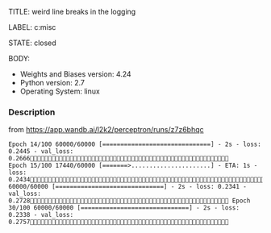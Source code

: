 TITLE:
weird line breaks in the logging

LABEL:
c:misc

STATE:
closed

BODY:
* Weights and Biases version: 4.24
* Python version: 2.7
* Operating System: linux

### Description

from https://app.wandb.ai/l2k2/perceptron/runs/z7z6bhqc

```
Epoch 14/100 60000/60000 [==============================] - 2s - loss: 0.2445 - val_loss: 0.2666 
Epoch 15/100 17440/60000 [=======>......................] - ETA: 1s - loss: 0.2434
60000/60000 [==============================] - 2s - loss: 0.2341 - val_loss: 0.2728 Epoch 30/100 60000/60000 [==============================] - 2s - loss: 0.2338 - val_loss: 0.2757
```

